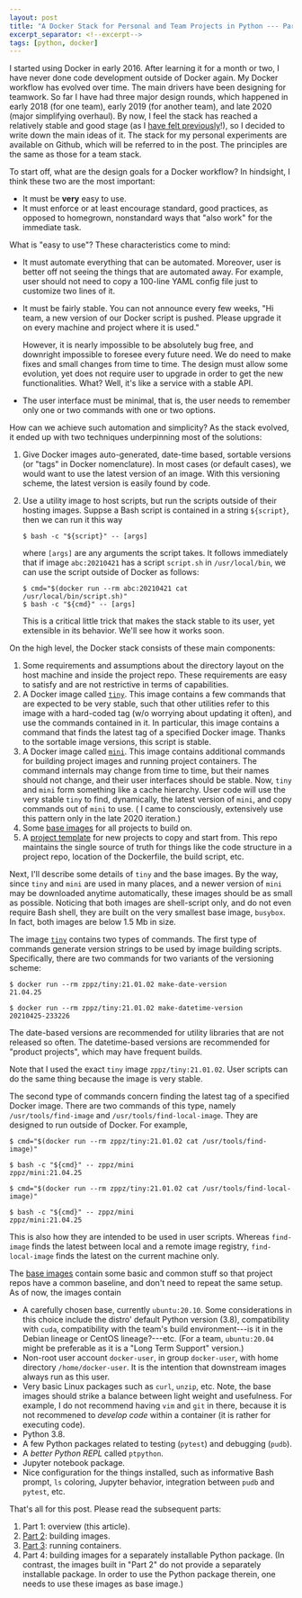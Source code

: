 ```yaml
---
layout: post
title: "A Docker Stack for Personal and Team Projects in Python --- Part 1"
excerpt_separator: <!--excerpt-->
tags: [python, docker]
---
```


I started using Docker in early 2016. After learning it for a month or two, I have never done code development outside of Docker again. My Docker workflow has evolved over time. The main drivers have been designing for teamwork. So far I have had three major design rounds, which happened in early 2018 (for one team), early 2019 (for another team), and late 2020 (major simplifying overhaul). By now, I feel the stack has reached a relatively stable and good stage (as I [have felt previously](https://zpz.github.io/blog/poor-mans-CD-system-using-Docker/)!), so I decided to write down the main ideas of it.<!--excerpt--> The stack for my personal experiments are available on Github, which will be referred to in the post. The principles are the same as those for a team stack.

To start off, what are the design goals for a Docker workflow? In hindsight, I think these two are the most important:

- It must be **very** easy to use.
- It must enforce or at least encourage standard, good practices, as opposed to homegrown, nonstandard ways that "also work" for the immediate task.

What is "easy to use"? These characteristics come to mind:

- It must automate everything that can be automated. Moreover, user is better off not seeing the things that are automated away. For example, user should not need to copy a 100-line YAML config file just to customize two lines of it.
- It must be fairly stable. You can not announce every few weeks, "Hi team, a new version of our Docker script is pushed. Please upgrade it on every machine and project where it is used." 

  However, it is nearly impossible to be absolutely bug free, and downright impossible to foresee every future need. We do need to make fixes and small changes from time to time. The design must allow some evolution, yet does not require user to upgrade in order to get the new functionalities. What? Well, it's like a service with a stable API. 
- The user interface must be minimal, that is, the user needs to remember only one or two commands with one or two options.

How can we achieve such automation and simplicity? As the stack evolved, it ended up with two techniques underpinning most of the solutions:

1. Give Docker images auto-generated, date-time based, sortable versions (or "tags" in Docker nomenclature). In most cases (or default cases), we would want to use the latest version of an image. With this versioning scheme, the latest version is easily found by code.
2. Use a utility image to host scripts, but run the scripts outside of their hosting images. Suppse a Bash script is contained in a string `${script}`, then we can run it this way

   ```
   $ bash -c "${script}" -- [args]
   ```

   where `[args]` are any arguments the script takes. It follows immediately that if image `abc:20210421` has a script `script.sh` in `/usr/local/bin`, we can use the script outside of Docker as follows:

   ```
   $ cmd="$(docker run --rm abc:20210421 cat /usr/local/bin/script.sh)"
   $ bash -c "${cmd}" -- [args]
   ```

   This is a critical little trick that makes the stack stable to its user, yet extensible in its behavior. We'll see how it works soon.

On the high level, the Docker stack consists of these main components:

1. Some requirements and assumptions about the directory layout on the host machine and inside the project repo. These requirements are easy to satisfy and are not restrictive in terms of capabilities.
2. A Docker image called [`tiny`](https://github.com/zpz/docker-tiny). This image contains a few commands that are expected to be very stable, such that other utilities refer to this image with a hard-coded tag (w/o worrying about updating it often), and use the commands contained in it. In particular, this image contains a command that finds the latest tag of a specified Docker image. Thanks to the sortable image versions, this script is stable.
3. A Docker image called [`mini`](https://github.com/zpz/docker-mini). This image contains additional commands for building project images and running project containers. The command internals may change from time to time, but their names should not change, and their user interfaces should be stable. Now, `tiny` and `mini` form something like a cache hierarchy. User code will use the very stable `tiny` to find, dynamically, the latest version of `mini`, and copy commands out of `mini` to use. ( I came to consciously, extensively use this pattern only in the late 2020 iteration.)
4. Some [base images](https://github.com/zpz/docker) for all projects to build on.
5. A [project template](https://github.com/zpz/docker-project-template-py) for new projects to copy and start from. This repo maintains the single source of truth for things like the code structure in a project repo, location of the Dockerfile, the build script, etc.

Next, I'll describe some details of `tiny` and the base images.
By the way, since `tiny` and `mini` are used in many places, and a newer version of `mini` may be downloaded anytime automatically, these images should be as small as possible. Noticing that both images are shell-script only, and do not even require Bash shell, they are built on the very smallest base image, `busybox`. In fact, both images are below 1.5 Mb in size.

The image [`tiny`](https://github.com/zpz/docker-tiny)
contains two types of commands. The first type of commands generate version strings to be used by image building scripts. Specifically, there are two commands for two variants of the versioning scheme:

```shell
$ docker run --rm zppz/tiny:21.01.02 make-date-version
21.04.25

$ docker run --rm zppz/tiny:21.01.02 make-datetime-version
20210425-233226
```

The date-based versions are recommended for utility libraries that are not released so often. The datetime-based versions are recommended for "product projects", which may have frequent builds.

Note that I used the exact `tiny` image `zppz/tiny:21.01.02`. User scripts can do the same thing because the image is very stable.

The second type of commands concern finding the latest tag of a specified Docker image. There are two commands of this type, namely `/usr/tools/find-image` and `/usr/tools/find-local-image`. They are designed to run outside of Docker. For example,

```shell
$ cmd="$(docker run --rm zppz/tiny:21.01.02 cat /usr/tools/find-image)"

$ bash -c "${cmd}" -- zppz/mini
zppz/mini:21.04.25

$ cmd="$(docker run --rm zppz/tiny:21.01.02 cat /usr/tools/find-local-image)"

$ bash -c "${cmd}" -- zppz/mini
zppz/mini:21.04.25
```

This is also how they are intended to be used in user scripts. Whereas `find-image` finds the latest between local and a remote image registry, `find-local-image` finds the latest on the current machine only.

The [base images](https://github.com/zpz/docker) contain some basic and common stuff so that project repos have a common baseline, and don't need to repeat the same setup. As of now, the images contain

- A carefully chosen base, currently `ubuntu:20.10`. Some considerations in this choice include the distro' default Python version (3.8), compatibility with `cuda`, compatibility with the team's build environment---is it in the Debian lineage or CentOS lineage?---etc. (For a team, `ubuntu:20.04` might be preferable as it is a "Long Term Support" version.)
- Non-root user account `docker-user`, in group `docker-user`, with home directory `/home/docker-user`. It is the intention that downstream images always run as this user.
- Very basic Linux packages such as `curl`, `unzip`, etc. Note, the base images should strike a balance between light weight and usefulness. For example, I do not recommend having `vim` and `git` in there, because it is not recommened to *develop code* within a container (it is rather for executing code).
- Python 3.8.
- A few Python packages related to testing (`pytest`) and debugging (`pudb`).
- A *better Python REPL* called `ptpython`.
- Jupyter notebook package.
- Nice configuration for the things installed, such as informative Bash prompt, `ls` coloring, Jupyter behavior, integration between `pudb` and `pytest`, etc.

That's all for this post. Please read the subsequent parts:

1. Part 1: overview (this article).
2. [Part 2](https://zpz.github.io/blog/python-docker-stack-2/): building images.
3. [Part 3](https://zpz.github.io/blog/python-docker-stack-3/): running containers.
4. Part 4: building images for a separately installable Python package. (In contrast, the images built in "Part 2" do not provide a separately installable package. In order to use the Python package therein, one needs to use these images as base image.)

